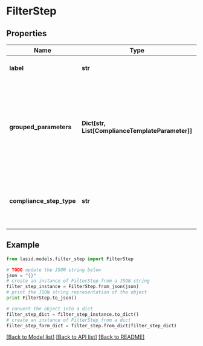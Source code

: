 # FilterStep


## Properties
Name | Type | Description | Notes
------------ | ------------- | ------------- | -------------
**label** | **str** | The label of the compliance step | 
**grouped_parameters** | **Dict[str, List[ComplianceTemplateParameter]]** | Parameters required for the step. Some step types group parameters to differentiate between, for example, hard limit and warning threshold parameters | 
**compliance_step_type** | **str** | . The available values are: FilterStep, GroupByStep, GroupFilterStep, BranchStep, RecombineStep | 

## Example

```python
from lusid.models.filter_step import FilterStep

# TODO update the JSON string below
json = "{}"
# create an instance of FilterStep from a JSON string
filter_step_instance = FilterStep.from_json(json)
# print the JSON string representation of the object
print FilterStep.to_json()

# convert the object into a dict
filter_step_dict = filter_step_instance.to_dict()
# create an instance of FilterStep from a dict
filter_step_form_dict = filter_step.from_dict(filter_step_dict)
```
[[Back to Model list]](../README.md#documentation-for-models) [[Back to API list]](../README.md#documentation-for-api-endpoints) [[Back to README]](../README.md)


